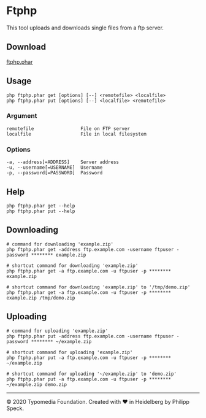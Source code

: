 # Ftphp

This tool uploads and downloads single files from a ftp server.

## Download

[ftphp.phar](https://github.com/typomedia/ftphp/raw/master/dist/ftphp.phar)

## Usage
    php ftphp.phar get [options] [--] <remotefile> <localfile>
    php ftphp.phar put [options] [--] <localfile> <remotefile>

### Argument

    remotefile                 File on FTP server
    localfile                  File in local filesystem

### Options
   
    -a, --address[=ADDRESS]    Server address
    -u, --username[=USERNAME]  Username
    -p, --password[=PASSWORD]  Password

## Help

    php ftphp.phar get --help
    php ftphp.phar put --help

## Downloading
    
    # command for downloading 'example.zip'
    php ftphp.phar get -address ftp.example.com -username ftpuser -password ******** example.zip

    # shortcut command for downloading 'example.zip'
    php ftphp.phar get -a ftp.example.com -u ftpuser -p ******** example.zip
    
    # shortcut command for downloading 'example.zip' to '/tmp/demo.zip'
    php ftphp.phar get -a ftp.example.com -u ftpuser -p ******** example.zip /tmp/demo.zip
    
## Uploading
    
    # command for uploading 'example.zip'
    php ftphp.phar put -address ftp.example.com -username ftpuser -password ******** ~/example.zip

    # shortcut command for uploading 'example.zip'
    php ftphp.phar put -a ftp.example.com -u ftpuser -p ******** ~/example.zip
    
    # shortcut command for uploading '~/example.zip' to 'demo.zip'
    php ftphp.phar put -a ftp.example.com -u ftpuser -p ******** ~/example.zip demo.zip

---
© 2020 Typomedia Foundation. Created with ♥ in Heidelberg by Philipp Speck.